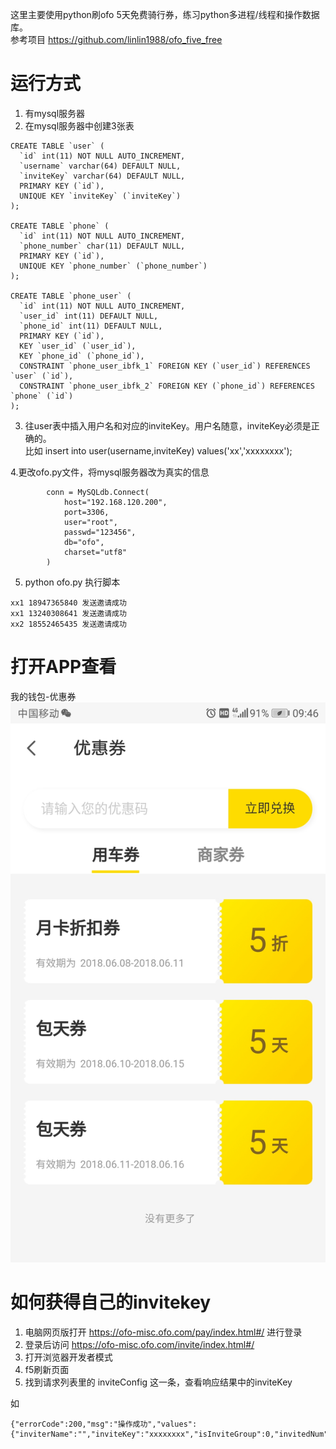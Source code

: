 这里主要使用python刷ofo 5天免费骑行券，练习python多进程/线程和操作数据库。</br>
参考项目  https://github.com/linlin1988/ofo_five_free</br>

# 运行方式
1. 有mysql服务器</br>
2. 在mysql服务器中创建3张表</br>
```
CREATE TABLE `user` (
  `id` int(11) NOT NULL AUTO_INCREMENT,
  `username` varchar(64) DEFAULT NULL,
  `inviteKey` varchar(64) DEFAULT NULL,
  PRIMARY KEY (`id`),
  UNIQUE KEY `inviteKey` (`inviteKey`)
);

CREATE TABLE `phone` (
  `id` int(11) NOT NULL AUTO_INCREMENT,
  `phone_number` char(11) DEFAULT NULL,
  PRIMARY KEY (`id`),
  UNIQUE KEY `phone_number` (`phone_number`)
);

CREATE TABLE `phone_user` (
  `id` int(11) NOT NULL AUTO_INCREMENT,
  `user_id` int(11) DEFAULT NULL,
  `phone_id` int(11) DEFAULT NULL,
  PRIMARY KEY (`id`),
  KEY `user_id` (`user_id`),
  KEY `phone_id` (`phone_id`),
  CONSTRAINT `phone_user_ibfk_1` FOREIGN KEY (`user_id`) REFERENCES `user` (`id`),
  CONSTRAINT `phone_user_ibfk_2` FOREIGN KEY (`phone_id`) REFERENCES `phone` (`id`)
);
```
3. 往user表中插入用户名和对应的inviteKey。用户名随意，inviteKey必须是正确的。</br>
比如  insert into user(username,inviteKey) values('xx','xxxxxxxx'); </br>

4.更改ofo.py文件，将mysql服务器改为真实的信息</br>

            conn = MySQLdb.Connect(
                host="192.168.120.200",
                port=3306,
                user="root",
                passwd="123456",
                db="ofo",
                charset="utf8"
            )

5. python  ofo.py  执行脚本
```
xx1 18947365840 发送邀请成功
xx1 13240308641 发送邀请成功
xx2 18552465435 发送邀请成功
```

# 打开APP查看
我的钱包-优惠券
![优惠券](https://github.com/ZerryZhong/ofo_five_free/blob/master/ofo.jpg)

# 如何获得自己的invitekey

1. 电脑网页版打开  https://ofo-misc.ofo.com/pay/index.html#/ 进行登录 </br>
2. 登录后访问 https://ofo-misc.ofo.com/invite/index.html#/</br>
3. 打开浏览器开发者模式</br>
4. f5刷新页面</br>
5. 找到请求列表里的 inviteConfig 这一条，查看响应结果中的inviteKey</br>

如
```
{"errorCode":200,"msg":"操作成功","values":{"inviterName":"","inviteKey":"xxxxxxxx","isInviteGroup":0,"invitedNum":113252,"invitedPacketNum":56}}

```
